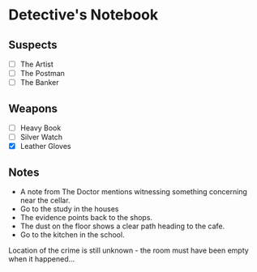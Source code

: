 # Detective's Notebook

## Suspects
- [ ] The Artist
- [ ] The Postman
- [ ] The Banker

## Weapons
- [ ] Heavy Book
- [ ] Silver Watch
- [X] Leather Gloves

## Notes
- A note from The Doctor mentions witnessing something concerning near the cellar.
- Go to the study in the houses
- The evidence points back to the shops.
- The dust on the floor shows a clear path heading to the cafe.
- Go to the kitchen in the school.

Location of the crime is still unknown - the room must have been empty when it happened...
